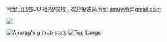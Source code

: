 阿里巴巴各BU 社招/校招 , 欢迎投递简历到 [smuyyh@gmail.com](mailto:smuyyh@gmail.com)

[![](https://komarev.com/ghpvc/?username=smuyyh&color=blueviolet)](https://github.com/smuyyh)

[![Anurag's github stats](https://github-readme-stats.vercel.app/api?username=smuyyh&theme=vue-dark&show_icons=true&show_icons=true&include_all_commits=true&hide_rank=false&hide=contribs)](https://github.com/smuyyh)
[![Top Langs](https://github-readme-stats.vercel.app/api/top-langs/?username=smuyyh&layout=compact)](https://github.com/smuyyh)
